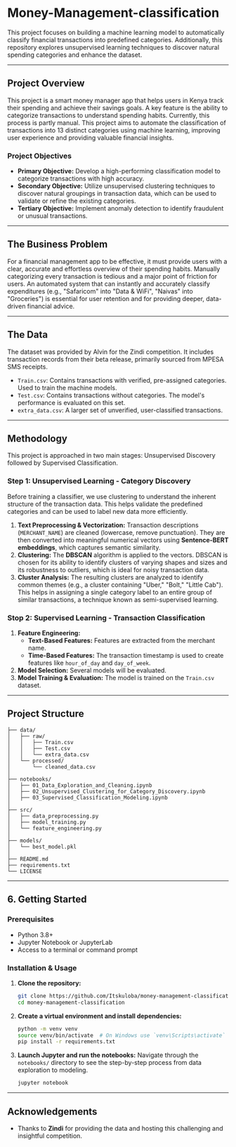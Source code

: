 # Money-Management-classification

This project focuses on building a machine learning model to automatically classify financial transactions into predefined categories. Additionally, this repository explores unsupervised learning techniques to discover natural spending categories and enhance the dataset.

-----

## Project Overview

This project is a smart money manager app that helps users in Kenya track their spending and achieve their savings goals. A key feature is the ability to categorize transactions to understand spending habits. Currently, this process is partly manual. This project aims to automate the classification of transactions into 13 distinct categories using machine learning, improving user experience and providing valuable financial insights.

###  Project Objectives

  * **Primary Objective:** Develop a high-performing classification model to categorize transactions with high accuracy.
  * **Secondary Objective:** Utilize unsupervised clustering techniques to discover natural groupings in transaction data, which can be used to validate or refine the existing categories.
  * **Tertiary Objective:** Implement anomaly detection to identify fraudulent or unusual transactions.

-----

##  The Business Problem

For a financial management app to be effective, it must provide users with a clear, accurate and effortless overview of their spending habits. Manually categorizing every transaction is tedious and a major point of friction for users. An automated system that can instantly and accurately classify expenditures (e.g., "Safaricom" into "Data & WiFi", "Naivas" into "Groceries") is essential for user retention and for providing deeper, data-driven financial advice.

-----

##  The Data 

The dataset was provided by Alvin for the Zindi competition. It includes transaction records from their beta release, primarily sourced from MPESA SMS receipts.

  * `Train.csv`: Contains transactions with verified, pre-assigned categories. Used to train the machine models.
  * `Test.csv`: Contains transactions without categories. The model's performance is evaluated on this set.
  * `extra_data.csv`: A larger set of unverified, user-classified transactions.

-----

##  Methodology

This project is approached in two main stages: Unsupervised Discovery followed by Supervised Classification.

### Step 1: Unsupervised Learning - Category Discovery

Before training a classifier, we use clustering to understand the inherent structure of the transaction data. This helps validate the predefined categories and can be used to label new data more efficiently.

1.  **Text Preprocessing & Vectorization:** Transaction descriptions (`MERCHANT_NAME`) are cleaned (lowercase, remove punctuation). They are then converted into meaningful numerical vectors using **Sentence-BERT embeddings**, which captures semantic similarity.
2.  **Clustering:** The **DBSCAN** algorithm is applied to the vectors. DBSCAN is chosen for its ability to identify clusters of varying shapes and sizes and its robustness to outliers, which is ideal for noisy transaction data.
3.  **Cluster Analysis:** The resulting clusters are analyzed to identify common themes (e.g., a cluster containing "Uber," "Bolt," "Little Cab"). This helps in assigning a single category label to an entire group of similar transactions, a technique known as semi-supervised learning.

### Stop 2: Supervised Learning - Transaction Classification

1.  **Feature Engineering:**
      * **Text-Based Features:** Features are extracted from the merchant name.
      * **Time-Based Features:** The transaction timestamp is used to create features like `hour_of_day` and `day_of_week`.
2.  **Model Selection:** Several models will be evaluated.
3.  **Model Training & Evaluation:** The model is trained on the `Train.csv` dataset. 

-----

##  Project Structure

```
├── data/
│   ├── raw/
│   │   ├── Train.csv
│   │   ├── Test.csv
│   │   └── extra_data.csv
│   └── processed/
│       └── cleaned_data.csv
│
├── notebooks/
│   ├── 01_Data_Exploration_and_Cleaning.ipynb
│   ├── 02_Unsupervised_Clustering_for_Category_Discovery.ipynb
│   ├── 03_Supervised_Classification_Modeling.ipynb
│
├── src/
│   ├── data_preprocessing.py
│   ├── model_training.py
│   └── feature_engineering.py
│
├── models/
│   └── best_model.pkl
│
├── README.md
├── requirements.txt
└── LICENSE
```

-----

## 6\. Getting Started

### Prerequisites

  * Python 3.8+
  * Jupyter Notebook or JupyterLab
  * Access to a terminal or command prompt

### Installation & Usage

1.  **Clone the repository:**

    ```bash
    git clone https://github.com/Itskuloba/money-management-classification.git
    cd money-management-classification
    ```

2.  **Create a virtual environment and install dependencies:**

    ```bash
    python -m venv venv
    source venv/bin/activate  # On Windows use `venv\Scripts\activate`
    pip install -r requirements.txt
    ```

3.  **Launch Jupyter and run the notebooks:**
    Navigate through the `notebooks/` directory to see the step-by-step process from data exploration to modeling.

    ```bash
    jupyter notebook
    ```

-----

##  Acknowledgements

  * Thanks to **Zindi** for providing the data and hosting this challenging and insightful competition.
 
